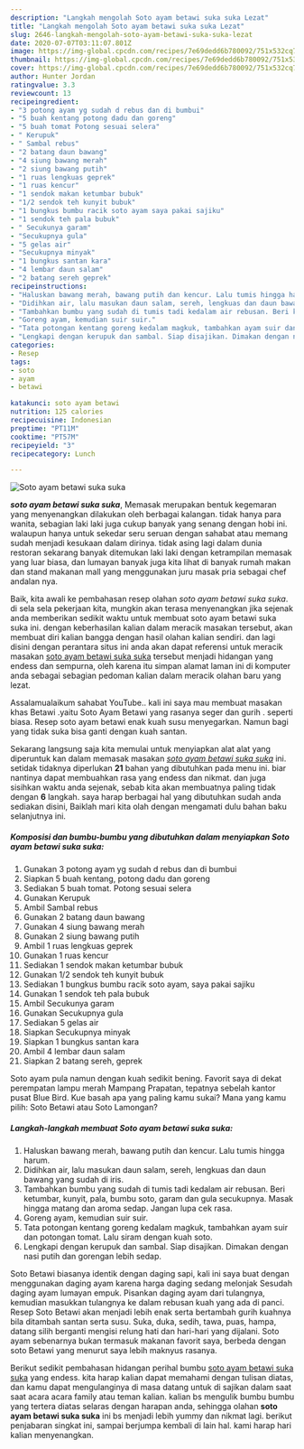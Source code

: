 ```yaml
---
description: "Langkah mengolah Soto ayam betawi suka suka Lezat"
title: "Langkah mengolah Soto ayam betawi suka suka Lezat"
slug: 2646-langkah-mengolah-soto-ayam-betawi-suka-suka-lezat
date: 2020-07-07T03:11:07.801Z
image: https://img-global.cpcdn.com/recipes/7e69dedd6b780092/751x532cq70/soto-ayam-betawi-suka-suka-foto-resep-utama.jpg
thumbnail: https://img-global.cpcdn.com/recipes/7e69dedd6b780092/751x532cq70/soto-ayam-betawi-suka-suka-foto-resep-utama.jpg
cover: https://img-global.cpcdn.com/recipes/7e69dedd6b780092/751x532cq70/soto-ayam-betawi-suka-suka-foto-resep-utama.jpg
author: Hunter Jordan
ratingvalue: 3.3
reviewcount: 13
recipeingredient:
- "3 potong ayam yg sudah d rebus dan di bumbui"
- "5 buah kentang potong dadu dan goreng"
- "5 buah tomat Potong sesuai selera"
- " Kerupuk"
- " Sambal rebus"
- "2 batang daun bawang"
- "4 siung bawang merah"
- "2 siung bawang putih"
- "1 ruas lengkuas geprek"
- "1 ruas kencur"
- "1 sendok makan ketumbar bubuk"
- "1/2 sendok teh kunyit bubuk"
- "1 bungkus bumbu racik soto ayam saya pakai sajiku"
- "1 sendok teh pala bubuk"
- " Secukunya garam"
- "Secukupnya gula"
- "5 gelas air"
- "Secukupnya minyak"
- "1 bungkus santan kara"
- "4 lembar daun salam"
- "2 batang sereh geprek"
recipeinstructions:
- "Haluskan bawang merah, bawang putih dan kencur. Lalu tumis hingga harum."
- "Didihkan air, lalu masukan daun salam, sereh, lengkuas dan daun bawang yang sudah di iris."
- "Tambahkan bumbu yang sudah di tumis tadi kedalam air rebusan. Beri ketumbar, kunyit, pala, bumbu soto, garam dan gula secukupnya. Masak hingga matang dan aroma sedap. Jangan lupa cek rasa."
- "Goreng ayam, kemudian suir suir."
- "Tata potongan kentang goreng kedalam magkuk, tambahkan ayam suir dan potongan tomat. Lalu siram dengan kuah soto."
- "Lengkapi dengan kerupuk dan sambal. Siap disajikan. Dimakan dengan nasi putih dan gorengan lebih sedap."
categories:
- Resep
tags:
- soto
- ayam
- betawi

katakunci: soto ayam betawi 
nutrition: 125 calories
recipecuisine: Indonesian
preptime: "PT11M"
cooktime: "PT57M"
recipeyield: "3"
recipecategory: Lunch

---
```



![Soto ayam betawi suka suka](https://img-global.cpcdn.com/recipes/7e69dedd6b780092/751x532cq70/soto-ayam-betawi-suka-suka-foto-resep-utama.jpg)

<b><i>soto ayam betawi suka suka</i></b>, Memasak merupakan bentuk kegemaran yang menyenangkan dilakukan oleh berbagai kalangan. tidak hanya para wanita, sebagian laki laki juga cukup banyak yang senang dengan hobi ini. walaupun hanya untuk sekedar seru seruan dengan sahabat atau memang sudah menjadi kesukaan dalam dirinya. tidak asing lagi dalam dunia restoran sekarang banyak ditemukan laki laki dengan ketrampilan memasak yang luar biasa, dan lumayan banyak juga kita lihat di banyak rumah makan dan stand makanan mall yang menggunakan juru masak pria sebagai chef andalan nya.

Baik, kita awali ke pembahasan resep olahan <i>soto ayam betawi suka suka</i>. di sela sela pekerjaan kita, mungkin akan terasa menyenangkan jika sejenak anda memberikan sedikit waktu untuk membuat soto ayam betawi suka suka ini. dengan keberhasilan kalian dalam meracik masakan tersebut, akan membuat diri kalian bangga dengan hasil olahan kalian sendiri. dan lagi disini dengan perantara situs ini anda akan dapat referensi untuk meracik masakan <u>soto ayam betawi suka suka</u> tersebut menjadi hidangan yang endess dan sempurna, oleh karena itu simpan alamat laman ini di komputer anda sebagai sebagian pedoman kalian dalam meracik olahan baru yang lezat.

Assalamualaikum sahabat YouTube.. kali ini saya mau membuat masakan khas Betawi .yaitu Soto Ayam Betawi yang rasanya seger dan gurih . seperti biasa. Resep soto ayam betawi enak kuah susu menyegarkan. Namun bagi yang tidak suka bisa ganti dengan kuah santan.


Sekarang langsung saja kita memulai untuk menyiapkan alat alat yang diperuntuk kan dalam memasak masakan <u><i>soto ayam betawi suka suka</i></u> ini. setidak tidaknya diperlukan <b>21</b> bahan yang dibutuhkan pada menu ini. biar nantinya dapat membuahkan rasa yang endess dan nikmat. dan juga sisihkan waktu anda sejenak, sebab kita akan membuatnya paling tidak dengan <b>6</b> langkah. saya harap berbagai hal yang dibutuhkan sudah anda sediakan disini, Baiklah mari kita olah dengan mengamati dulu bahan baku selanjutnya ini.

<!--inarticleads1-->

##### Komposisi dan bumbu-bumbu yang dibutuhkan dalam menyiapkan Soto ayam betawi suka suka:

1. Gunakan 3 potong ayam yg sudah d rebus dan di bumbui
1. Siapkan 5 buah kentang, potong dadu dan goreng
1. Sediakan 5 buah tomat. Potong sesuai selera
1. Gunakan  Kerupuk
1. Ambil  Sambal rebus
1. Gunakan 2 batang daun bawang
1. Gunakan 4 siung bawang merah
1. Gunakan 2 siung bawang putih
1. Ambil 1 ruas lengkuas geprek
1. Gunakan 1 ruas kencur
1. Sediakan 1 sendok makan ketumbar bubuk
1. Gunakan 1/2 sendok teh kunyit bubuk
1. Sediakan 1 bungkus bumbu racik soto ayam, saya pakai sajiku
1. Gunakan 1 sendok teh pala bubuk
1. Ambil  Secukunya garam
1. Gunakan Secukupnya gula
1. Sediakan 5 gelas air
1. Siapkan Secukupnya minyak
1. Siapkan 1 bungkus santan kara
1. Ambil 4 lembar daun salam
1. Siapkan 2 batang sereh, geprek


Soto ayam pula namun dengan kuah sedikit bening. Favorit saya di dekat perempatan lampu merah Mampang Prapatan, tepatnya sebelah kantor pusat Blue Bird. Kue basah apa yang paling kamu sukai? Mana yang kamu pilih: Soto Betawi atau Soto Lamongan? 

<!--inarticleads2-->

##### Langkah-langkah membuat Soto ayam betawi suka suka:

1. Haluskan bawang merah, bawang putih dan kencur. Lalu tumis hingga harum.
1. Didihkan air, lalu masukan daun salam, sereh, lengkuas dan daun bawang yang sudah di iris.
1. Tambahkan bumbu yang sudah di tumis tadi kedalam air rebusan. Beri ketumbar, kunyit, pala, bumbu soto, garam dan gula secukupnya. Masak hingga matang dan aroma sedap. Jangan lupa cek rasa.
1. Goreng ayam, kemudian suir suir.
1. Tata potongan kentang goreng kedalam magkuk, tambahkan ayam suir dan potongan tomat. Lalu siram dengan kuah soto.
1. Lengkapi dengan kerupuk dan sambal. Siap disajikan. Dimakan dengan nasi putih dan gorengan lebih sedap.


Soto Betawi biasanya identik dengan daging sapi, kali ini saya buat dengan menggunakan daging ayam karena harga daging sedang melonjak Sesudah daging ayam lumayan empuk. Pisankan daging ayam dari tulangnya, kemudian masukkan tulangnya ke dalam rebusan kuah yang ada di panci. Resep Soto Betawi akan menjadi lebih enak serta bertambah gurih kuahnya bila ditambah santan serta susu. Suka, duka, sedih, tawa, puas, hampa, datang silih berganti mengisi relung hati dan hari-hari yang dijalani. Soto ayam sebenarnya bukan termasuk makanan favorit saya, berbeda dengan soto Betawi yang menurut saya lebih maknyus rasanya. 

Berikut sedikit pembahasan hidangan perihal bumbu <u>soto ayam betawi suka suka</u> yang endess. kita harap kalian dapat memahami dengan tulisan diatas, dan kamu dapat mengulanginya di masa datang untuk di sajikan dalam saat saat acara acara family atau teman kalian. kalian bs mengulik bumbu bumbu yang tertera diatas selaras dengan harapan anda, sehingga olahan <b>soto ayam betawi suka suka</b> ini bs menjadi lebih yummy dan nikmat lagi. berikut penjabaran singkat ini, sampai berjumpa kembali di lain hal. kami harap hari kalian menyenangkan.
